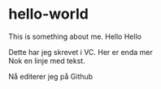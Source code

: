 # hello-world
This is something about me. Hello Hello

Dette har jeg skrevet i VC. Her er enda mer  
Nok en linje med tekst.

Nå editerer jeg på Github
